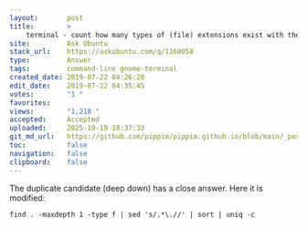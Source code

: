 ```yaml
---
layout:       post
title:        >
    terminal - count how many types of (file) extensions exist with their associated files in current directory
site:         Ask Ubuntu
stack_url:    https://askubuntu.com/q/1160058
type:         Answer
tags:         command-line gnome-terminal
created_date: 2019-07-22 04:26:20
edit_date:    2019-07-22 04:35:45
votes:        "1 "
favorites:    
views:        "1,218 "
accepted:     Accepted
uploaded:     2025-10-19 18:37:33
git_md_url:   https://github.com/pippim/pippim.github.io/blob/main/_posts/2019/2019-07-22-terminal-count-how-many-types-of-_file_-extensions-exist-with-their-associated-files-in-current-directory.md
toc:          false
navigation:   false
clipboard:    false
---
```


The duplicate candidate (deep down) has a close answer. Here it is modified:

``` 
find . -maxdepth 1 -type f | sed 's/.*\.//' | sort | uniq -c
```
